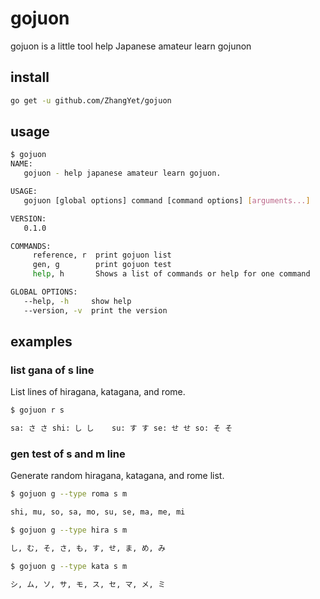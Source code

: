 # gojuon

gojuon is a little tool help Japanese amateur learn gojunon

## install 

```bash
go get -u github.com/ZhangYet/gojuon
```

## usage

```bash
$ gojuon 
NAME:
   gojuon - help japanese amateur learn gojuon.

USAGE:
   gojuon [global options] command [command options] [arguments...]

VERSION:
   0.1.0

COMMANDS:
     reference, r  print gojuon list
     gen, g        print gojuon test
     help, h       Shows a list of commands or help for one command

GLOBAL OPTIONS:
   --help, -h     show help
   --version, -v  print the version
```

## examples

### list gana of s line

List lines of hiragana, katagana, and rome.

```bash
$ gojuon r s

sa: さ さ	shi: し し	su: す す	se: せ せ	so: そ そ
```

### gen test of s and m line

Generate random hiragana, katagana, and rome list.

````bash
$ gojuon g --type roma s m

shi, mu, so, sa, mo, su, se, ma, me, mi

$ gojuon g --type hira s m

し, む, そ, さ, も, す, せ, ま, め, み

$ gojuon g --type kata s m

シ, ム, ソ, サ, モ, ス, セ, マ, メ, ミ
````